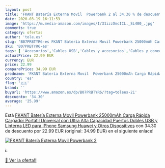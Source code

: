 ```yaml
---
layout: post
title: 'FKANT Batería Externa Movil  Powerbank 2 al 34.30 % de descuento'
date: 2020-03-19 16:11:53
image: 'https://m.media-amazon.com/images/I/31izzOmcICL._SL400_.jpg'
comments: true
category: ofertas
author: 'tole.es'
slug: 'B07PRBTYR6-es FKANT Batería Externa Movil Powerbank 25000mAh Carga...'
sku: 'B07PRBTYR6-es'
tags: [ 'Accesorios','Cables USB','Cables y accesorios','Cables y conectores','Informática','iphone', ]
actualPrice: 22.99 EUR
currency: EUR
price: 22.99
comparePrice: 34.99 EUR
prodname: 'FKANT Batería Externa Movil  Powerbank 25000mAh Carga Rápida Cargador Portátil Universal con Ultra Alta Capacidad  Puertos Dobles USB y Linterna LED para iPhone Samsung Huawei y Otros Dispositivos'
country: 'es'
flag: '🇪🇸'
brand: ''
buyurl: 'https://www.amazon.es/dp/B07PRBTYR6/?tag=tolees-21'
descuento: '34.30'
average: '25.99'
---
```


Está [FKANT Batería Externa Movil  Powerbank 25000mAh Carga Rápida Cargador Portátil Universal con Ultra Alta Capacidad  Puertos Dobles USB y Linterna LED para iPhone Samsung Huawei y Otros Dispositivos](https://www.amazon.es/dp/B07PRBTYR6/?tag=tolees-21) con 34.30 de descuento por 22.99 EUR (original: 34.99 EUR) en el siguiente enlace!

[![FKANT Batería Externa Movil  Powerbank 2](https://m.media-amazon.com/images/I/31izzOmcICL._SL400_.jpg)](https://www.amazon.es/dp/B07PRBTYR6/?tag=tolees-21)

ℹ️:


[🛒 Ver la oferta!!](https://www.amazon.es/dp/B07PRBTYR6/?tag=tolees-21)
